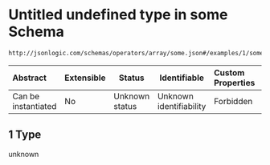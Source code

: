 # Untitled undefined type in some Schema

```txt
http://jsonlogic.com/schemas/operators/array/some.json#/examples/1/some/1
```




| Abstract            | Extensible | Status         | Identifiable            | Custom Properties | Additional Properties | Access Restrictions | Defined In                                                      |
| :------------------ | ---------- | -------------- | ----------------------- | :---------------- | --------------------- | ------------------- | --------------------------------------------------------------- |
| Can be instantiated | No         | Unknown status | Unknown identifiability | Forbidden         | Allowed               | none                | [some.json\*](operators/array/some.json "open original schema") |

## 1 Type

unknown
